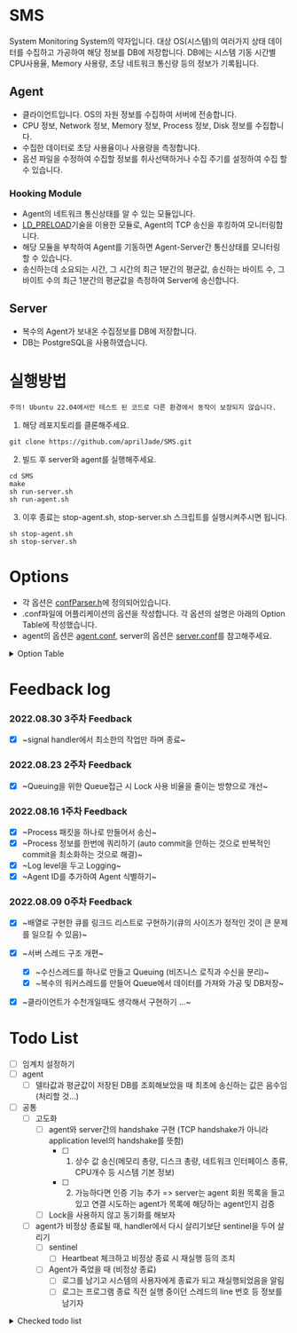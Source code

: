 # SMS
System Monitoring System의 약자입니다. 대상 OS(시스템)의 여러가지 상태 데이터를 수집하고 가공하여 해당 정보를 DB에 저장합니다.
DB에는 시스템 기동 시간별 CPU사용율, Memory 사용량, 초당 네트워크 통신량 등의 정보가 기록됩니다.
 

## Agent
- 클라이언트입니다. OS의 자원 정보를 수집하여 서버에 전송합니다.
- CPU 정보, Network 정보, Memory 정보, Process 정보, Disk 정보를 수집합니다.
- 수집한 데이터로 초당 사용율이나 사용량을 측정합니다.
- 옵션 파일을 수정하여 수집할 정보를 취사선택하거나 수집 주기를 설정하여 수집 할 수 있습니다.
### Hooking Module
- Agent의 네트워크 통신상태를 알 수 있는 모듈입니다. 
- [LD_PRELOAD](https://man7.org/linux/man-pages/man8/ld.so.8.html)기술을 이용한 모듈로, Agent의 TCP 송신을 후킹하여 모니터링합니다.
- 해당 모듈을 부착하여 Agent를 기동하면 Agent-Server간 통신상태를 모니터링 할 수 있습니다.
- 송신하는데 소요되는 시간, 그 시간의 최근 1분간의 평균값, 송신하는 바이트 수, 그 바이트 수의 최근 1분간의 평균값을 측정하여 Server에 송신합니다. 


## Server
- 복수의 Agent가 보내온 수집정보를 DB에 저장합니다. 
- DB는 PostgreSQL을 사용하였습니다.


# 실행방법

```
주의! Ubuntu 22.04에서만 테스트 된 코드로 다른 환경에서 동작이 보장되지 않습니다.
```

1. 해당 레포지토리를 클론해주세요.
```
git clone https://github.com/aprilJade/SMS.git
```
2. 빌드 후 server와 agent를 실행해주세요.
```
cd SMS
make
sh run-server.sh
sh run-agent.sh
```
3. 이후 종료는 stop-agent.sh, stop-server.sh 스크립트를 실행시켜주시면 됩니다.
```
sh stop-agent.sh
sh stop-server.sh
```

# Options
- 각 옵션은 [confParser.h](https://github.com/aprilJade/SMS/blob/main/libs/SMSutils/includes/confParser.h)에 정의되어있습니다.
- .conf파일에 어플리케이션의 옵션을 작성합니다. 각 옵션의 설명은 아래의 Option Table에 작성했습니다.
- agent의 옵션은 [agent.conf](https://github.com/aprilJade/SMS/blob/main/agent.conf), server의 옵션은 [server.conf](https://github.com/aprilJade/SMS/blob/main/server.conf)를 참고해주세요.

<details>
<summary>Option Table</summary>
<div>

### agent options
|옵션|설명|예시|
|---|---|---|
|ID|Agent의 ID|agent001|
|HOST_ADDRESS|연결할 서버의 IP주소|127.0.0.1|
|HOST_PORT|연결할 서버의 Port번호|4242|
|RUN_AS_DAEMON|Daemon으로 실행할지 여부|true / false|
|LOG_LEVEL|로깅 레벨 설정|default / debug|
|LOG_PATH|로그 저장 경로|/path/to/log|
|RUN_CPU_COLLECTOR|CPU 정보 수집 여부|true / false|
|CPU_COLLECTION_PERIOD|CPU 정보 수집 주기 (ms)|1000 (minimum 500)|
|RUN_MEM_COLLECTOR|Memory 정보 수집 여부|true / false|
|MEM_COLLECTION_PERIOD|Memory 정보 수집 주기 (ms)|1000 (minimum 500)|
|RUN_NET_COLLECTOR|Network 정보 수집 여부|true / false|
|NET_COLLECTION_PERIOD|Network 정보 수집 주기 (ms)|1000 (minimum 500)|
|RUN_PROC_COLLECTOR|Process 정보 수집 여부|true / false|
|PROC_COLLECTION_PERIOD|Process 정보 수집 주기 (ms)|1000 (minimum 500)|
|RUN_DISK_COLLECTOR|Disk 정보 수집 여부|true / false|
|DISK_COLLECTIONS_PERIOD|Disk 정보 수집 주기 (ms)|1000 (minimum 500)|

### server options
| 옵션 | 설명 | 예시 |
|---|---|---|
| LISTEN_PORT | 수신할 Port번호 | 4242 |
| MAX_CONN | 연결가능한 agent 최대 개수 | 128 |
| WORKER_COUNT | 패킷을 처리할 Worker 스레드 개수 | 4 (maximum 16) |
| RUN_AS_DAEMON | Daemon으로 실행할지 여부 | true / false |
| LOG_LEVEL | 로깅 레벨 설정 | default / debug |
| LOG_PATH | 로그 저장 경로 | /path/to/log |
| CPU_UTILIZATION_THRESHOLD | CPU 사용율 임계값 | 75.5% |
| MEMORY_USAGE_THRESHOLD | 메모리 사용율 임계값 | 50% |
| SWAP_USAGE_THRESHOLD | 스왑 공간 사용율 임계값 | 50% |
| SEND_BYTES_THRESHOLD | 초당 송신 바이트 수 임계값 | 128 kB (B, kB, MB, GB) |
| RECEIVE_BYTES_THRESHOLD | 초당 수신 바이트 수 임계값 | 128 kB (B, kB, MB, GB) |

<div>
</details>

# Feedback log

### 2022.08.30 3주차 Feedback
- [x] ~signal handler에서 최소한의 작업만 하며 종료~
       
### 2022.08.23 2주차 Feedback
- [x] ~Queuing을 위한 Queue접근 시 Lock 사용 비율을 줄이는 방향으로 개선~

### 2022.08.16 1주차 Feedback
- [x] ~Process 패킷을 하나로 만들어서 송신~
- [x] ~Process 정보를 한번에 쿼리하기 (auto commit을 안하는 것으로 반복적인 commit을 최소화하는 것으로 해결)~
- [x] ~Log level을 두고 Logging~
- [x] ~Agent ID를 추가하여 Agent 식별하기~

### 2022.08.09 0주차 Feedback
- [x] ~배열로 구현한 큐를 링크드 리스트로 구현하기(큐의 사이즈가 정적인 것이 큰 문제를 일으킬 수 있음)~
- [x] ~서버 스레드 구조 개편~
  - [x] ~수신스레드를 하나로 만들고 Queuing (비즈니스 로직과 수신을 분리)~
  - [x] ~복수의 워커스레드를 만들어 Queue에서 데이터를 가져와 가공 및 DB저장~
- [x] ~클라이언트가 수천개일때도 생각해서 구현하기 ...~


# Todo List
- [ ] 임계치 설정하기
- [ ] agent
  - [ ] 델타값과 평균값이 저장된 DB를 조회해보았을 때 최초에 송신하는 값은 음수임 (처리할 것...)
- [ ] 공통
  - [ ] 고도화
    - [ ] agent와 server간의 handshake 구현 (TCP handshake가 아니라 application level의 handshake를 뜻함)
      - [ ] 1. 상수 값 송신(메모리 총량, 디스크 총량, 네트워크 인터페이스 종류, CPU개수 등 시스템 기본 정보)
      - [ ] 2. 가능하다면 인증 기능 추가 => server는 agent 회원 목록을 들고있고 연결 시도하는 agent가 목록에 해당하는 agent인지 검증
    - [ ] Lock을 사용하지 않고 동기화를 해보자
  - [ ] agent가 비정상 종료될 때, handler에서 다시 살리기보단 sentinel을 두어 살리기
    - [ ] sentinel
      - [ ] Heartbeat 체크하고 비정상 종료 시 재실행 등의 조치
    - [ ] Agent가 죽었을 때 (비정상 종료)
      - [ ] 로그를 남기고 시스템의 사용자에게 종료가 되고 재실행되었음을 알림
      - [ ] 로그는 프로그램 종료 직전 실행 중이던 스레드의 line 번호 등 정보를 남기자 

<details>
<summary>Checked todo list</summary>
<div>

- [x] ~공통~
  - [x] ~패킷 데이터 자료형 다시 생각해보기 (man 5 proc 참조(각 자료에 대한 자료형 명시되어있음))~
  - [x] ~동적 라이브러리로 분할하기~
    - [x] ~SMSutils - Logger, Queue, ...~
    - [x] ~collector - CPU, Memory, Network, Process, ...~
  - [x] ~Logger~
    - [x] ~서버와 클라이언트의 동작을 로깅하기 위한 로깅 라이브러리 제작~
    - [x] ~로깅은 저장소 설계 (파일에 text or DB)~
      - [x] ~log폴더 없을 시 생성하여 일자별로 로깅~
    - [x] ~로그 포맷 설계~
    - [x] ~printf에서 Log()로 전환~
      - [x] ~Sender~
      - [x] ~CPU Routine~
      - [x] ~Memory Routine~
      - [x] ~Network Routine~
      - [x] ~Process Routine~
  - [x] ~signature검증법 개선 (strncmp()말고 좀더 좋게...)~
  - [x] ~고도화~
    - [x] ~delta값과 average값 계산~
      - [x] ~delta값은 cpu 사용율, 메모리 사용율, 디스크 사용율, 네트워크 송수신 패킷수, 네트워크 송수신 바이트수를 계산 (모든 값은 초당 값으로 계산)~
      - [x] ~average값은 1시간 단위의 delta값을 측정 (1시간 평균 cpu사용율 등)~
  - [x] ~Logger 고도화~
    - [x] ~프로그램 실행 중 날짜가 바뀌었을 때 자동으로 파일 변경~


- [x] ~Agent~
  - [x] ~Deamon으로 전환~
  - [x] ~데이터 수집하여 패킷으로 만들고 송신하기 (각 정보별로 스레드 동작)~
    - [x] ~CPU 정보~
    - [x] ~메모리 정보~
    - [x] ~네트워크 정보~
    - [x] ~프로세스 정보~
  - [x] ~실행 옵션 처리~
    - [x] ~각 옵션은 옵션 매개변수를 함께 사용해야함 (ex. ./agent -C 3000 -m 2500 -p 10000 -n 500)~
    - [x] ~-C 옵션: CPU 정보 수집~
    - [x] ~-m 옵션: memory 정보 수집~
    - [x] ~-p 옵션: 모든 프로세스 정보 수집~
    - [x] ~-n 옵션: 네트워크 정보수집~
    - [x] ~각 옵션에 대한 매개변수: 밀리초 단위로 표현하며 수집 주기를 의미~
  - [x] ~Daemon 전환 준비~
    - [x] ~연결이 끊겨도 프로세스가 죽으면 안된다.~
      - [x] ~연결이 끊겼을 때, 특정 횟수를 특정 주기로 재연결을 시도해야함~
      - [x] ~설정한 횟수만큼 재연결 시도를 했음에도 재연결이 되지 않으면 프로세스 종료~
    - [x] ~표준 출력이나 에러 출력으로 출력하면 안되고 Log를 남긴다.~
        - [x] ~자체제작 Log라이브러리를 통해 Logging~
  - [x] ~고도화~
    - [x] ~Disk 정보 수집 및 전송~
    - [x] ~변동없는 데이터는 최초에 한번만 서버에 송신하고, 그 이후에는 송신하지 않기~
    - [x] ~실행 옵션 고도화~
      - [x] ~각 옵션마다 수집 주기 미입력 시 기본값 세팅 후 수집~
      - [x] ~옵션의 수집 주기가 기본값보다 낮을 시 기본값으로 세팅 후 수집~
      - [x] ~Log 저장 경로 옵션으로 입력. 미입력시 기본값~ 
      - [x] ~agent 종료 시 로깅~
        - [x] ~Daemon이면 종료시킬 때 시그널을 보내서 할텐데, 종료 때 시그널이 무엇인지 조사하여 처리~
          - [x] ~Abort~
          - [x] ~Segfault~
          - [x] ~Bus Error~
  
  
- [x] ~Server~
  - [x] ~간단한 테스팅을 위한 TCP 서버 구현~
    - [x] ~싱글 스레드~
    - [x] ~연결 클라이언트 1개~
    - [x] ~패킷 수신 후 파싱하여 Agent 출력처럼 출력하기~
  - [x] ~약간 업그레이드~
    - [x] ~멀티 스레딩~
    - [x] ~연결 클라이언트는 agent의 스레드 수 만큼~
  - [x] ~멀티 프로세싱~
    - [x] ~각 커넥션 별로 프로세스 생성 후 패킷 수신~
  - [x] ~규격과 일치 하지 않은 패킷 받을 시 연결 종료~
    - [x] ~패킷에 적혀있는 정보를 이용하여 패킷 총 사이즈와 receive 사이즈를 비교~
    - [x] ~패킷에 적혀있는 시그니쳐 검사~ 
  - [x] ~DB 관련 처리~
    - [x] ~각종 수집 정보 저장~
      - [x] ~CPU 정보 저장~
      - [x] ~Memory 정보 저장~
      - [x] ~Network 정보 저장~
      - [x] ~Process 정보 저장~
      - [x] ~Disk 정보 저장~
    - [x] ~N개의 Worker 스레드에서 하나의 DB 커넥션에 문제없이 Query할 수 있도록 처리 (locking)~
  - [x] ~시스템 로깅 하기~
    - [x] ~server 시작 혹은 종료 혹은 에러 등~
  - [x] ~Daemon 전환~
    - [x] ~서버가 동작 중일 때 agent는 언제든 다시 연결 가능하게 한다.~
    - [x] ~표준 출력이나 에러 출력으로 출력하면 안되고 Log를 남긴다.~
      - [x] ~자체제작 Log라이브러리를 통해 Logging~
  - [x] ~UDP 통신 스레드 생성~
- [x] ~LD-PRELOAD~
- [x] ~학습 및 이해하기~
- [x] ~구현하기~
  - [x] ~송신하는 패킷 후킹하여 송신하기~
  - [x] ~Before 패킷과 After 패킷 설계하기~
  - [x] ~Before 패킷과 After 패킷 송수신하기~
<div>
</details>